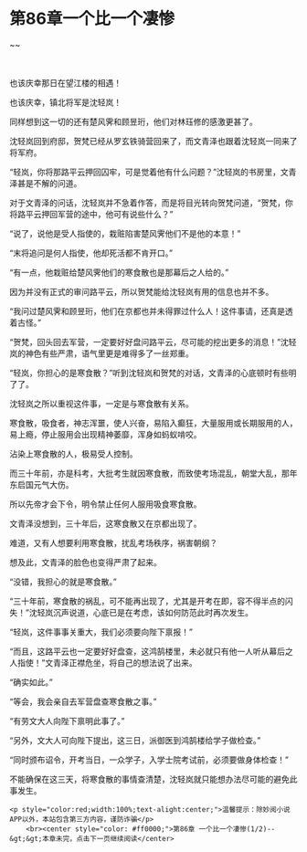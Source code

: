 # 第86章一个比一个凄惨
~~
    	    <p name="pagetop" href="javascript:void(0);" onclick="return false" style="line-height: 35px;padding: 10px;color: #333;"> </p><p>也该庆幸那日在望江楼的相遇！</p><p>也该庆幸，镇北将军是沈轻岚！</p><p>同样想到这一切的还有楚风霁和顾昱珩，他们对林珏修的感激更甚了。</p><p>沈轻岚回到府邸，贺梵已经从罗玄铁骑营回来了，而文青泽也跟着沈轻岚一同来了将军府。</p><p>“轻岚，你将那路平云押回囚牢，可是觉着他有什么问题？”沈轻岚的书房里，文青泽甚是不解的问道。</p><p>对于文青泽的问话，沈轻岚并不急着作答，而是将目光转向贺梵问道，“贺梵，你将路平云押回军营的途中，他可有说些什么？”</p><p>“说了，说他是受人指使的，栽赃陷害楚风霁他们不是他的本意！”</p><p>“末将追问是何人指使，他却死活都不肯开口。”</p><p>“有一点，他栽赃给楚风霁他们的寒食散也是那幕后之人给的。”</p><p>因为并没有正式的审问路平云，所以贺梵能给沈轻岚有用的信息也并不多。</p><p>“我问过楚风霁和顾昱珩，他们在京都也并未得罪过什么人！这件事请，还真是透着古怪。”</p><p>“贺梵，回头回去军营，一定要好好盘问路平云，尽可能的挖出更多的消息！”沈轻岚的神色有些严肃，语气里更是难得多了一丝郑重。</p><p>“轻岚，你担心的是寒食散？”听到沈轻岚和贺梵的对话，文青泽的心底顿时有些明了了。</p><p>沈轻岚之所以重视这件事，一定是与寒食散有关系。</p><p>寒食散，吸食者，神志浑噩，使人兴奋，易陷入癫狂，大量服用或长期服用的人，易上瘾，停止服用会出现精神萎靡，浑身如蚂蚁啃咬。</p><p>沾染上寒食散的人，极易受人控制。</p><p>而三十年前，亦是科考，大批考生就因寒食散，而致使考场混乱，朝堂大乱，那年东启国元气大伤。</p><p>所以先帝才会下令，明令禁止任何人服用吸食寒食散。</p><p>文青泽没想到，三十年后，这寒食散又在京都出现了。</p><p>难道，又有人想要利用寒食散，扰乱考场秩序，祸害朝纲？</p><p>想及此，文青泽的脸色也变得严肃了起来。</p><p>“没错，我担心的就是寒食散。”</p><p>“三十年前，寒食散的祸乱，可不能再出现了，尤其是开考在即，容不得半点的闪失！”沈轻岚沉声说道，心底已是在考虑，该如何防范此时再次发生。</p><p>“轻岚，这件事事关重大，我们必须要向陛下禀报！”</p><p>“而且，这路平云也一定要好好盘查，这鸿鹄楼里，未必就只有他一人听从幕后之人指使！”文青泽正襟危坐，将自己的想法说了出来。</p><p>“确实如此。”</p><p>“等会，我会亲自去军营盘查寒食散之事。”</p><p>“有劳文大人向陛下禀明此事了。”</p><p>“另外，文大人可向陛下提出，这三日，派御医到鸿鹄楼给学子做检查。”</p><p>“同时颁布诏令，开考当日，一众学子，入学士院考试前，必须要做身体检查！”</p><p>不能确保在这三天，将寒食散的事情查清楚，沈轻岚就只能想办法尽可能的避免此事发生。</p>
    	
   	<p style="color:red;width:100%;text-alight:center;">温馨提示：除妙阅小说APP以外，本站包含第三方内容，谨防诈骗</p>
    	<br><center style="color: #ff0000;">第86章 一个比一个凄惨(1/2)--&gt;&gt;本章未完，点击下一页继续阅读</center>
    	